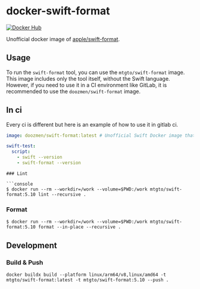 # docker-swift-format

[![Docker Hub](https://img.shields.io/docker/v/mtgto/swift-format)](https://hub.docker.com/r/mtgto/swift-format/)

Unofficial docker image of [apple/swift-format](https://github.com/apple/swift-format).

## Usage

To run the `swift-format` tool, you can use the `mtgto/swift-format` image. This image includes only the tool itself, without the Swift language. However, if you need to use it in a CI environment like GitLab, it is recommended to use the `doozmen/swift-format` image.

## In ci

Every ci is different but here is an example of how to use it in gitlab ci.

```yaml
image: doozmen/swift-format:latest # Unofficial Swift Docker image that includes build of apple/swift-format

swift-test:
  script:
    - swift --version
    - swift-format --version
```

````console
### Lint

```console
$ docker run --rm --workdir=/work --volume=$PWD:/work mtgto/swift-format:5.10 lint --recursive .
````

### Format

```console
$ docker run --rm --workdir=/work --volume=$PWD:/work mtgto/swift-format:5.10 format --in-place --recursive .
```

## Development

### Build & Push

```console
docker buildx build --platform linux/arm64/v8,linux/amd64 -t mtgto/swift-format:latest -t mtgto/swift-format:5.10 --push .
```
